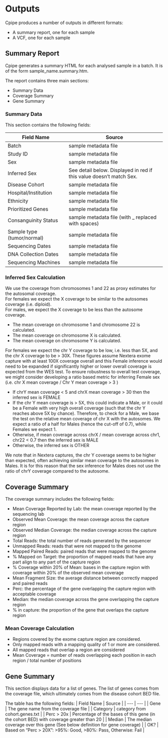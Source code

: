 # Outputs

Cpipe produces a number of outputs in different formats:
* A summary report, one for each sample
* A VCF, one for each sample

## Summary Report
Cpipe generates a summary HTML for each analysed sample in a batch. It is of the form sample_name.summary.htm.
 
The report contains three main sections:
* Summary Data
* Coverage Summary
* Gene Summary

### Summary Data

This section contains the following fields:
 
| Field Name | Source |
| --- | --- |
| Batch | sample metadata file |
| Study ID | sample metadata file |
| Sex | sample metadata file |
| Inferred Sex | See detail below.  Displayed in red if this value doesn’t match Sex.|
| Disease Cohort | sample metadata file |
| Hospital/Institution | sample metadata file |
| Ethnicity | sample metadata file |
| Prioritized Genes | sample metadata file |
| Consanguinity Status | sample metadata file (with _ replaced with spaces) |
| Sample type (tumor/normal) | sample metadata file | 
| Sequencing Dates | sample metadata file |
| DNA Collection Dates | sample metadata file |
| Sequencing Machines | sample metadata file |
 
### Inferred Sex Calculation

We use the coverage from chromosomes 1 and 22 as proxy estimates for the autosomal coverage.  
For females we expect the X coverage to be similar to the autosomes coverage (i.e. diploid).  
For males, we expect the X coverage to be less than the autosome coverage.

* The mean coverage on chromosome 1 and chromosome 22 is calculated.
* The mean coverage on chromosome X is calculated.
* The mean coverage on chromosome Y is calculated.

For females we expect the chr Y coverage to be low, i.e. less than 5X, and the chr X coverage to be > 30X.
These figures assume Nextera exome capture with at least 100X coverage overall and this Female inference would need to
be expanded if significantly higher or lower overall coverage is expected from the WES test.
To ensure robustness to overall test coverage, we might consider developing a ratio based metric for inferring Female 
sex (i.e. chr X mean coverage / Chr Y mean coverage > 3 )

* If chrY mean coverage < 5 and chrX mean coverage > 30 then the inferred sex is FEMALE
* If the chr Y mean coverage is > 5X, this could indicate a Male, or it could be a Female with very high overall coverage (such that the chr Y reaches above 5X by chance).  Therefore, to check for a Male, we base the test on the relative mean coverage of chr X with the autosomes.  We expect a ratio of a half for Males (hence the cut-off of 0.7), while Females we expect 1.
* Otherwise, if mean coverage across chrX / mean coverage across chr1, chr22 < 0.7 then the inferred sex is MALE
* Otherwise, the inferred sex is OTHER

We note that in Nextera captures, the chr Y coverage seems to be higher than expected, often achieving similar mean coverage to the autosomes in Males.  It is for this reason that the sex inference for Males does not use the ratio of chrY coverage compared to the autosome.

## Coverage Summary

The coverage summary includes the following fields:

* Mean Coverage Reported by Lab: the mean coverage reported by the sequencing lab
* Observed Mean Coverage: the mean coverage across the capture region
* Observed Median Coverage: the median coverage across the capture region
* Total Reads: the total number of reads generated by the sequencer
* Unmapped Reads: reads that were not mapped to the genome
* Mapped Paired Reads: paired reads that were mapped to the genome
* % Mapped on Target: the proportion of mapped reads that have any part align to any part of the capture region
* % Coverage within 20% of Mean: bases in the capture region with coverage within 20% of the observed mean coverage
* Mean Fragment Size: the average distance between correctly mapped and paired reads
* Perc: the percentage of the gene overlapping the capture region with acceptable coverage
* Median: the median coverage across the gene overlapping the capture region
* % in capture: the proportion of the gene that overlaps the capture region

### Mean Coverage Calculation
* Regions covered by the exome capture region are considered.
* Only mapped reads with a mapping quality of 1 or more are considered.
* All mapped reads that overlap a region are considered
* Mean Coverage = number of reads overlapping each position in each region / total number of positions

## Gene Summary
This section displays data for a list of genes. The list of genes comes from the coverage file, which ultimately comes 
from the disease cohort BED file.

The table has the following fields:
| Field Name | Source |
| --- | --- |
| Gene | The gene name from the coverage file |
| Category | category from cohort.genes.txt |
| Perc > 20x | Percentage of the bases of this gene (in the cohort BED) with coverage greater than 20 |
| Median | The median coverage over this gene (See below definition for gene coverage) |
| OK? | Based on “Perc > 20X”: >95%: Good, >80%: Pass, Otherwise: Fail |